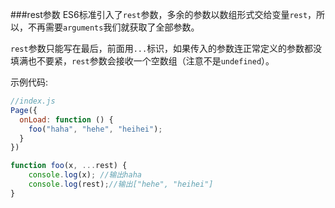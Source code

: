 ###rest参数
ES6标准引入了`rest`参数，多余的参数以数组形式交给变量`rest`，所以，不再需要`arguments`我们就获取了全部参数。

`rest`参数只能写在最后，前面用`...`标识，如果传入的参数连正常定义的参数都没填满也不要紧，`rest`参数会接收一个空数组（注意不是`undefined`）。

示例代码:
```js
//index.js
Page({
  onLoad: function () {
    foo("haha", "hehe", "heihei");
  }
})

function foo(x, ...rest) {
    console.log(x); //输出haha
    console.log(rest);//输出["hehe", "heihei"]
}

```